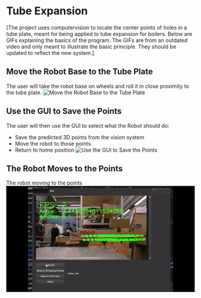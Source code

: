 # Tube Expansion

[The project uses computervision to locate the center points of holes in a tube plate, meant for being applied to tube expansion for boilers.
Below are GIFs explaining the basics of the program. The GIFs are from an outdated video and only meant to illustrate the basic principle. They should be updated to reflect the new system.]

## Move the Robot Base to the Tube Plate
The user will take the robot base on wheels and roll it in close proximity to the tube plate.
![Move the Robot Base to the Tube Plate](utils/GIFS/MovingRobotToPlate.gif)

## Use the GUI to Save the Points
The user will then use the GUI to select what the Robot should do:
- Save the predicted 3D points from the vision system
- Move the robot to those points
- Return to home position
![Use the GUI to Save the Points](utils/GIFS/RobotMovesToHoles.gif)

## The Robot Moves to the Points
The robot moving to the points
![The Robot Moves to the Points](utils/GIFS/usingTheGUIGIF.gif)
